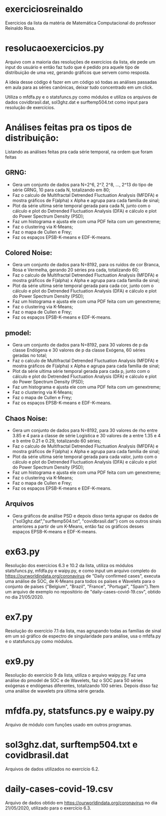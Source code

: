 # exerciciosreinaldo
Exercicios da lista da matéria de Matemática Computacional do professor Reinaldo Rosa.

# resolucaoexercicios.py

Arquivo com a maioria das resoluções de exercícios da lista, ele pede um input do usuário e então faz tudo que é pedido pra aquele tipo de distribuição de uma vez, gerando gráficos que servem como resposta.

A ideia desse código é fazer em um código só todas as análises passadas em aula para as séries canônicas, deixar tudo concentrado em um click.

Utiliza o mfdfa.py e o statsfuncs.py como módulos e utiliza os arquivos de dados covidbrasil.dat, sol3ghz.dat e surftemp504.txt como input para resolução de exercícios.

# Análises feitas pra os tipos de distribuição:

Listando as análises feitas pra cada série temporal, na ordem que foram feitas

## GRNG:

- Gera um conjunto de dados para N=2^6, 2^7, 2^8, ..., 2^13 do tipo de série GRNG, 10 para cada N, totalizando em 80;
- Faz o calculo de Multifractal Detrended Fluctuation Analysis (MFDFA) e mostra gráficos de F(alpha) x Alpha e agrupa para cada família de sinal;
- Plot da série ultima série temporal gerada para cada N, junto com o cálculo e plot do Detrended Fluctuation Analysis (DFA) e cálculo e plot do Power Spectrum Density (PSD);
- Faz um histograma e ajusta ele com uma PDF feita com um genextreme;
- Faz o clustering via K-Means;
- Faz o mapa de Cullen e Frey;
- Faz os espaços EPSB-K-means e EDF-K-means.

## Colored Noise:

- Gera um conjunto de dados para N=8192, para os ruídos de cor Branca, Rosa e Vermelha, gerando 20 séries pra cada, totalizando 60;
- Faz o calculo de Multifractal Detrended Fluctuation Analysis (MFDFA) e mostra gráficos de F(alpha) x Alpha e agrupa para cada família de sinal;
- Plot da série ultima série temporal gerada para cada cor, junto com o cálculo e plot do Detrended Fluctuation Analysis (DFA) e cálculo e plot do Power Spectrum Density (PSD);
- Faz um histograma e ajusta ele com uma PDF feita com um genextreme;
- Faz o clustering via K-Means;
- Faz o mapa de Cullen e Frey;
- Faz os espaços EPSB-K-means e EDF-K-means.

## pmodel:
- Gera um conjunto de dados para N=8192, para 30 valores de p da classe Endógena e 30 valores de p da classe Exógena, 60 séries geradas no total;
- Faz o calculo de Multifractal Detrended Fluctuation Analysis (MFDFA) e mostra gráficos de F(alpha) x Alpha e agrupa para cada família de sinal;
- Plot da série ultima série temporal gerada para cada p, junto com o cálculo e plot do Detrended Fluctuation Analysis (DFA) e cálculo e plot do Power Spectrum Density (PSD);
- Faz um histograma e ajusta ele com uma PDF feita com um genextreme;
- Faz o clustering via K-Means;
- Faz o mapa de Cullen e Frey;
- Faz os espaços EPSB-K-means e EDF-K-means.

## Chaos Noise:
- Gera um conjunto de dados para N=8192, para 30 valores de rho entre 3.85 e 4 para a classe de série Logística e 30 valores de a entre 1.35 e 4 e b entre 0.21 e 0.29, totalizando 60 séries;
- Faz o calculo de Multifractal Detrended Fluctuation Analysis (MFDFA) e mostra gráficos de F(alpha) x Alpha e agrupa para cada família de sinal;
- Plot da série ultima série temporal gerada para cada valor, junto com o cálculo e plot do Detrended Fluctuation Analysis (DFA) e cálculo e plot do Power Spectrum Density (PSD);
- Faz um histograma e ajusta ele com uma PDF feita com um genextreme;
- Faz o clustering via K-Means;
- Faz o mapa de Cullen e Frey;
- Faz os espaços EPSB-K-means e EDF-K-means.

## Arquivos
- Gera gráficos de análise PSD e depois disso tenta agrupar os dados de {"sol3ghz.dat","surftemp504.txt", "covidbrasil.dat"} com os outros sinais anteriores a partir de um K-Means, então faz os gráficos desses espaços EPSB-K-means e EDF-K-means.
# ex63.py

Resolução dos exercícios 6.3 e 10.2 da lista, utiliza os módulos statsfuncs.py, mfdfa.py e waipy.py, e como input um arquivo completo do https://ourworldindata.org/coronavirus de "Daily confirmed cases", executa uma análise de SOC, de K-Means para todos os países e Wavelets para o conjunto de países {"Belgium", "Brazil", "France", "Portugal", "Spain"}.Ttem um arquivo de exemplo no repositório de "daily-cases-covid-19.csv", obtido no dia 21/05/2020.

# ex7.py

Resolução do exercício 7.1 da lista, mas agrupando todas as famílias de sinal em um só gráfico de espectro de singularidade para análise, usa o mfdfa.py e o statsfuncs.py como módulos.

# ex9.py

Resolução do exercício 9 da lista, utiliza o arquivo waipy.py. Faz uma análise do pmodel de SOC e de Wavelets, faz o SOC para 50 séries exógenas e endógenas diferentes, totalizando 100 séries. Depois disso faz uma análise de wavelets pra última série gerada.

# mfdfa.py, statsfuncs.py e waipy.py

Arquivo de módulo com funções usado em outros programas.

# sol3ghz.dat, surftemp504.txt e covidbrasil.dat

Arquivos de dados utilizados no exercício 6.2.


# daily-cases-covid-19.csv

Arquivo de dados obtido em https://ourworldindata.org/coronavirus no dia 21/05/2020, utilizado para o exercício 6.3.
